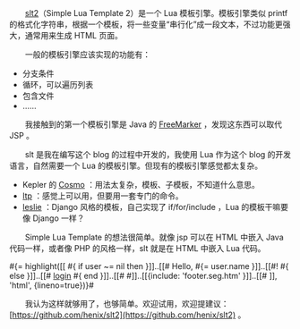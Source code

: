 　　[slt2](https://github.com/henix/slt2)（Simple Lua Template 2）是一个 Lua 模板引擎。模板引擎类似 printf 的格式化字符串，根据一个模板，将一些变量“串行化”成一段文本，不过功能更强大，通常用来生成 HTML 页面。

　　一般的模板引擎应该实现的功能有：

* 分支条件
* 循环，可以遍历列表
* 包含文件
* ……

　　我接触到的第一个模板引擎是 Java 的 [FreeMarker](http://freemarker.sourceforge.net/) ，发现这东西可以取代 JSP 。

　　slt 是我在编写这个 blog 的过程中开发的，我使用 Lua 作为这个 blog 的开发语言，自然需要一个 Lua 的模板引擎。但现有的模板引擎感觉都太复杂。

* Kepler 的 [Cosmo](http://cosmo.luaforge.net/) ：用法太复杂，模板、子模板，不知道什么意思。
* [ltp](http://www.savarese.com/software/ltp/) ：感觉上可以用，但要用一套专门的命令。
* [leslie](http://code.google.com/p/leslie/) ：Django 风格的模板，自己实现了 if/for/include ，Lua 的模板干嘛要像 Django 一样？

　　Simple Lua Template 的想法很简单。就像 jsp 可以在 HTML 中嵌入 Java 代码一样，或者像 PHP 的风格一样，slt 就是在 HTML 中嵌入 Lua 代码。

#{= highlight([[
<span>
#{ if user ~= nil then }]]..[[#
  Hello, #{= user.name }]]..[[#!
#{ else }]]..[[#
  <a href="/login">login</a>
#{ end }]]..[[#
</span>
#]]..[[{include: 'footer.seg.htm' }]]..[[#
]], 'html', {lineno=true})}#

　　我认为这样就够用了，也够简单。欢迎试用，欢迎提建议：[https://github.com/henix/slt2](https://github.com/henix/slt2) 。
